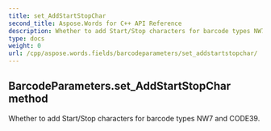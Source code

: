 ```yaml
---
title: set_AddStartStopChar
second_title: Aspose.Words for C++ API Reference
description: Whether to add Start/Stop characters for barcode types NW7 and CODE39. 
type: docs
weight: 0
url: /cpp/aspose.words.fields/barcodeparameters/set_addstartstopchar/
---
```

## BarcodeParameters.set_AddStartStopChar method


Whether to add Start/Stop characters for barcode types NW7 and CODE39. 

